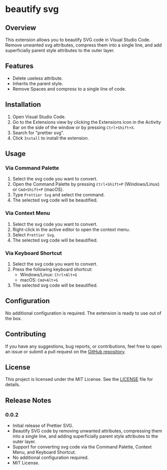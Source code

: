 # beautify svg

## Overview

This extension allows you to beautify SVG code in Visual Studio Code.
Remove unwanted svg attributes, compress them into a single line, and add superficially parent style attributes to the outer layer.

## Features

- Delete useless attribute.
- Inherits the parent style.
- Remove Spaces and compress to a single line of code.

## Installation

1. Open Visual Studio Code.
2. Go to the Extensions view by clicking the Extensions icon in the Activity Bar on the side of the window or by pressing `Ctrl+Shift+X`.
3. Search for "prettier svg".
4. Click `Install` to install the extension.

## Usage

### Via Command Palette

1. Select the svg code you want to convert.
2. Open the Command Palette by pressing `Ctrl+Shift+P` (Windows/Linux) or `Cmd+Shift+P` (macOS).
3. Type `Prettier Svg` and select the command.
4. The selected svg code will be beautified.

### Via Context Menu

1. Select the svg code you want to convert.
2. Right-click in the active editor to open the context menu.
3. Select `Prettier Svg`.
4. The selected svg code will be beautified.

### Via Keyboard Shortcut

1. Select the svg code you want to convert.
2. Press the following keyboard shortcut:
   - Windows/Linux: `Ctrl+Alt+G`
   - macOS: `Cmd+Alt+G`
3. The selected svg code will be beautified.

## Configuration

No additional configuration is required. The extension is ready to use out of the box.

## Contributing

If you have any suggestions, bug reports, or contributions, feel free to open an issue or submit a pull request on the [GitHub repository](https://github.com/GDYG/prettier-svg).

## License

This project is licensed under the MIT License. See the [LICENSE](https://github.com/GDYG/prettier-svg/tree/main?tab=MIT-1-ov-file#readme) file for details.

## Release Notes

### 0.0.2

- Initial release of Prettier SVG.
- Beautify SVG code by removing unwanted attributes, compressing them into a single line, and adding superficially parent style attributes to the outer layer.
- Support for converting svg code via the Command Palette, Context Menu, and Keyboard Shortcut.
- No additional configuration required.
- MIT License.
